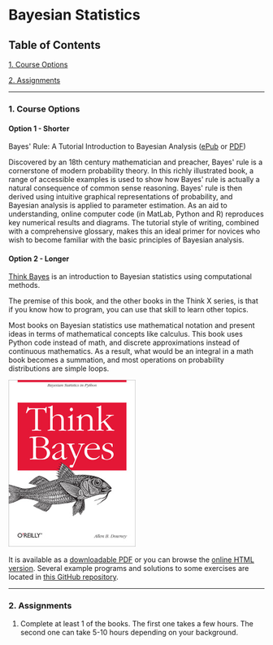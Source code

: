 # Bayesian Statistics

## Table of Contents
[1. Course Options](#section-a)

[2. Assignments](#section-b)

---

### <a name="section-a"></a>1. Course Options

#### Option 1 - Shorter

Bayes' Rule: A Tutorial Introduction to Bayesian Analysis ([ePub](https://s3.amazonaws.com/ds-foundations/resources/bayesrule.epub) or [PDF](https://s3.amazonaws.com/ds-foundations/resources/bayesrule.pdf))

Discovered by an 18th century mathematician and preacher, Bayes' rule is a cornerstone of modern probability theory. In this richly illustrated book, a range of accessible examples is used to show how Bayes' rule is actually a natural consequence of common sense reasoning. Bayes' rule is then derived using intuitive graphical representations of probability, and Bayesian analysis is applied to parameter estimation. As an aid to understanding, online computer code (in MatLab, Python and R) reproduces key numerical results and diagrams. The tutorial style of writing, combined with a comprehensive glossary, makes this an ideal primer for novices who wish to become familiar with the basic principles of Bayesian analysis.

#### Option 2 - Longer

[Think Bayes](http://greenteapress.com/wp/think-bayes/) is an introduction to Bayesian statistics using computational methods.

The premise of this book, and the other books in the Think X series, is that if you know how to program, you can use that skill to learn other topics.

Most books on Bayesian statistics use mathematical notation and present ideas in terms of mathematical concepts like calculus. This book uses Python code instead of math, and discrete approximations instead of continuous mathematics. As a result, what would be an integral in a math book becomes a summation, and most operations on probability distributions are simple loops.

![Think Bayes book cover](../images/think_bayes.jpg)

It is available as a [downloadable PDF](http://www.greenteapress.com/thinkbayes/thinkbayes.pdf) or you can browse the [online HTML version](http://www.greenteapress.com/thinkbayes/html/index.html). Several example programs and solutions to some exercises are located in [this GitHub repository](https://github.com/AllenDowney/ThinkBayes).

---

### <a name="section-b"></a>2. Assignments

1. Complete at least 1 of the books. The first one takes a few hours. The second one can take 5-10 hours depending on your background.

